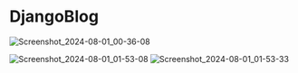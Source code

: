 # DjangoBlog
![Screenshot_2024-08-01_00-36-08](https://github.com/user-attachments/assets/8996af1e-6c25-42aa-91d9-ffc9442432fc)

![Screenshot_2024-08-01_01-53-08](https://github.com/user-attachments/assets/cefd1f8c-5635-46eb-9856-b0651633954a)
![Screenshot_2024-08-01_01-53-33](https://github.com/user-attachments/assets/f1b99203-cb07-468c-a99f-45cf3958a8a6)


